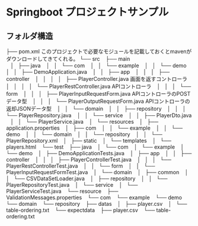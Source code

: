 # Springboot プロジェクトサンプル
## フォルダ構造
├── pom.xml		このプロジェクトで必要なモジュールを記載しておくとmavenがダウンロードしてきてくれる。
└── src
    ├── main																												
    │   ├── java
    │   │   └── com
    │   │       └── example
    │   │           └── demo
    │   │               ├── DemoApplication.java
    │   │               ├── app
    │   │               │   ├── controller
    │   │               │   │   ├── PlayerController.java						画面を返すコントローラ
    │   │               │   │   └── PlayerRestController.java				APIコントローラ
    │   │               │   └── form
    │   │               │       ├── PlayerInputRequestForm.java			APIコントローラのPOSTデータ型
    │   │               │       └── PlayerOutputRequestForm.java		APIコントローラの返却JSONデータ型
    │   │               └── domain
    │   │                   ├── repository
    │   │                   │   └── PlayerRepository.java
    │   │                   └── service
    │   │                       ├── PlayerDto.java
    │   │                       └── PlayerService.java
    │   └── resources
    │       ├── application.properties
    │       ├── com
    │       │   └── example
    │       │       └── demo
    │       │           └── domain
    │       │               └── repository
    │       │                   └── PlayerRepository.xml
    │       ├── static
    │       └── templates
    │           └── players.html
    └── test
        ├── java
        │   └── com
        │       └── example
        │           └── demo
        │               ├── DemoApplicationTests.java
        │               ├── app
        │               │   ├── controller
        │               │   │   ├── PlayerControllerTest.java
        │               │   │   └── PlayerRestControllerTest.java
        │               │   └── form
        │               │       └── PlayerInputRequestFormTest.java
        │               └── domain
        │                   ├── common
        │                   │   └── CSVDataSetLoader.java
        │                   ├── repository
        │                   │   └── PlayerRepositoryTest.java
        │                   └── service
        │                       └── PlayerServiceTest.java
        └── resource
            ├── ValidationMessages.properties
            └── com
                └── example
                    └── demo
                        └── domain
                            └── repository
                                ├── datas
                                │   ├── player.csv
                                │   └── table-ordering.txt
                                └── expectdata
                                    ├── player.csv
                                    └── table-ordering.txt

